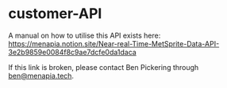 # customer-API

A manual on how to utilise this API exists here: 
https://menapia.notion.site/Near-real-Time-MetSprite-Data-API-3e2b9859e0084f8c9ae7dcfe0da1daca

If this link is broken, please contact Ben Pickering through ben@menapia.tech.
